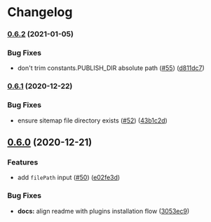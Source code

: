 # Changelog

### [0.6.2](https://www.github.com/netlify-labs/netlify-plugin-sitemap/compare/v0.6.1...v0.6.2) (2021-01-05)


### Bug Fixes

* don't trim constants.PUBLISH_DIR absolute path ([#55](https://www.github.com/netlify-labs/netlify-plugin-sitemap/issues/55)) ([d811dc7](https://www.github.com/netlify-labs/netlify-plugin-sitemap/commit/d811dc7e42cf717dc126b6751069891f1ebcef9f))

### [0.6.1](https://www.github.com/netlify-labs/netlify-plugin-sitemap/compare/v0.6.0...v0.6.1) (2020-12-22)


### Bug Fixes

* ensure sitemap file directory exists ([#52](https://www.github.com/netlify-labs/netlify-plugin-sitemap/issues/52)) ([43b1c2d](https://www.github.com/netlify-labs/netlify-plugin-sitemap/commit/43b1c2d678577143fe0ebfeda5fb7835f5b3b376))

## [0.6.0](https://www.github.com/netlify-labs/netlify-plugin-sitemap/compare/v0.5.2...v0.6.0) (2020-12-21)


### Features

* add `filePath` input ([#50](https://www.github.com/netlify-labs/netlify-plugin-sitemap/issues/50)) ([e02fe3d](https://www.github.com/netlify-labs/netlify-plugin-sitemap/commit/e02fe3dcf6836758c16f1541e80d8d24eb0551be))


### Bug Fixes

* **docs:** align readme with plugins installation flow ([3053ec9](https://www.github.com/netlify-labs/netlify-plugin-sitemap/commit/3053ec90c267381a705313ddda06f82353668260))
